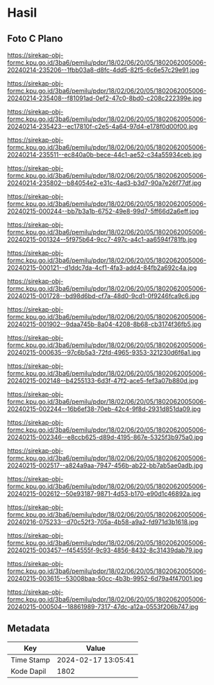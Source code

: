 # Hasil

## Foto C Plano

https://sirekap-obj-formc.kpu.go.id/3ba6/pemilu/pdpr/18/02/06/20/05/1802062005006-20240214-235206--1fbb03a8-d8fc-4dd5-82f5-6c6e57c29e91.jpg

https://sirekap-obj-formc.kpu.go.id/3ba6/pemilu/pdpr/18/02/06/20/05/1802062005006-20240214-235408--f81091ad-0ef2-47c0-8bd0-c208c222399e.jpg

https://sirekap-obj-formc.kpu.go.id/3ba6/pemilu/pdpr/18/02/06/20/05/1802062005006-20240214-235423--ec17810f-c2e5-4a64-97d4-e178f0d00f00.jpg

https://sirekap-obj-formc.kpu.go.id/3ba6/pemilu/pdpr/18/02/06/20/05/1802062005006-20240214-235511--ec840a0b-bece-44c1-ae52-c34a55934ceb.jpg

https://sirekap-obj-formc.kpu.go.id/3ba6/pemilu/pdpr/18/02/06/20/05/1802062005006-20240214-235802--b84054e2-e31c-4ad3-b3d7-90a7e26f77df.jpg

https://sirekap-obj-formc.kpu.go.id/3ba6/pemilu/pdpr/18/02/06/20/05/1802062005006-20240215-000244--bb7b3a1b-6752-49e8-99d7-5ff66d2a6eff.jpg

https://sirekap-obj-formc.kpu.go.id/3ba6/pemilu/pdpr/18/02/06/20/05/1802062005006-20240215-001324--5f975b64-9cc7-497c-a4c1-aa6594f781fb.jpg

https://sirekap-obj-formc.kpu.go.id/3ba6/pemilu/pdpr/18/02/06/20/05/1802062005006-20240215-000121--d1ddc7da-4cf1-4fa3-add4-84fb2a692c4a.jpg

https://sirekap-obj-formc.kpu.go.id/3ba6/pemilu/pdpr/18/02/06/20/05/1802062005006-20240215-001728--bd98d6bd-cf7a-48d0-9cd1-0f9246fca9c6.jpg

https://sirekap-obj-formc.kpu.go.id/3ba6/pemilu/pdpr/18/02/06/20/05/1802062005006-20240215-001902--9daa745b-8a04-4208-8b68-cb3174f36fb5.jpg

https://sirekap-obj-formc.kpu.go.id/3ba6/pemilu/pdpr/18/02/06/20/05/1802062005006-20240215-000635--97c6b5a3-72fd-4965-9353-321230d6f6a1.jpg

https://sirekap-obj-formc.kpu.go.id/3ba6/pemilu/pdpr/18/02/06/20/05/1802062005006-20240215-002148--b4255133-6d3f-47f2-ace5-fef3a07b880d.jpg

https://sirekap-obj-formc.kpu.go.id/3ba6/pemilu/pdpr/18/02/06/20/05/1802062005006-20240215-002244--16b6ef38-70eb-42c4-9f8d-2931d851da09.jpg

https://sirekap-obj-formc.kpu.go.id/3ba6/pemilu/pdpr/18/02/06/20/05/1802062005006-20240215-002346--e8ccb625-d89d-4195-867e-5325f3b975a0.jpg

https://sirekap-obj-formc.kpu.go.id/3ba6/pemilu/pdpr/18/02/06/20/05/1802062005006-20240215-002517--a824a9aa-7947-456b-ab22-bb7ab5ae0adb.jpg

https://sirekap-obj-formc.kpu.go.id/3ba6/pemilu/pdpr/18/02/06/20/05/1802062005006-20240215-002612--50e93187-9871-4d53-b170-e90d1c46892a.jpg

https://sirekap-obj-formc.kpu.go.id/3ba6/pemilu/pdpr/18/02/06/20/05/1802062005006-20240216-075233--d70c52f3-705a-4b58-a9a2-fd971d3b1618.jpg

https://sirekap-obj-formc.kpu.go.id/3ba6/pemilu/pdpr/18/02/06/20/05/1802062005006-20240215-003457--f454555f-9c93-4856-8432-8c31439dab79.jpg

https://sirekap-obj-formc.kpu.go.id/3ba6/pemilu/pdpr/18/02/06/20/05/1802062005006-20240215-003615--53008baa-50cc-4b3b-9952-6d79a4f47001.jpg

https://sirekap-obj-formc.kpu.go.id/3ba6/pemilu/pdpr/18/02/06/20/05/1802062005006-20240215-000504--18861989-7317-47dc-a12a-0553f206b747.jpg


## Metadata

| Key        | Value               |
| ---------- | ------------------- |
| Time Stamp | 2024-02-17 13:05:41 |
| Kode Dapil | 1802                |



